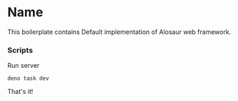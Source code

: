 # Name

This boilerplate contains Default implementation of Alosaur web framework.

### Scripts

Run server

```
deno task dev
```

That's it!
